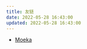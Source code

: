 ```yaml
---
title: 友链
date: 2022-05-28 16:43:00
updated: 2022-05-28 16:43:00
---
```


- [Moeka](https://MoeClue.com/)
